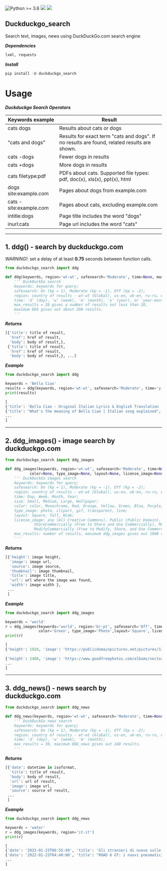 ![Python >= 3.6](https://img.shields.io/badge/python->=3.6-red.svg) [![](https://badgen.net/github/release/deedy5/duckduckgo_search)](https://github.com/deedy5/duckduckgo_search/releases) [![](https://badge.fury.io/py/duckduckgo-search.svg)](https://pypi.org/project/duckduckgo-search) 
## Duckduckgo_search

Search text, images, news using DuckDuckGo.com search engine 

***Dependencies***
```python
lxml, requests
```
***Install***
```python
pip install -U duckduckgo_search
```

# Usage

***Duckduckgo Search Operators***

| Keywords example |	Result|
| ---     | ---   |
| cats dogs |	Results about cats or dogs |
| "cats and dogs" |	Results for exact term "cats and dogs". If no results are found, related results are shown. |
| cats -dogs |	Fewer dogs in results |
| cats +dogs |	More dogs in results |
| cats filetype:pdf |	PDFs about cats. Supported file types: pdf, doc(x), xls(x), ppt(x), html |
| dogs site:example.com  |	Pages about dogs from example.com |
| cats -site:example.com |	Pages about cats, excluding example.com |
| intitle:dogs |	Page title includes the word "dogs" |
| inurl:cats  |	Page url includes the word "cats" |
___
## 1. ddg() - search by duckduckgo.com

*WARNING!*: set a delay of at least **0.75** seconds between function calls.

```python
from duckduckgo_search import ddg

def ddg(keywords, region='wt-wt', safesearch='Moderate', time=None, max_results=28):
    ''' DuckDuckGo search
    keywords: keywords for query;
    safesearch: On (kp = 1), Moderate (kp = -1), Off (kp = -2);
    region: country of results - wt-wt (Global), us-en, uk-en, ru-ru, etc.;
    time: 'd' (day), 'w' (week), 'm' (month), 'y' (year), or 'year-month-date..year-month-date';    
    max_results = 28 gives a number of results not less than 28,   
    maximum DDG gives out about 200 results.
    '''
```
***Returns***
```python
[{'title': title of result,
  'href': href of result,
  'body': body of result,},
 {'title': title of result,
  'href': href of result,
  'body': body of result,}, ...]
```
***Example***
```python
from duckduckgo_search import ddg

keywords = 'Bella Ciao'
results = ddg(keywords, region='wt-wt', safesearch='Moderate', time='y', max_results=28)
print(results)
```
```python
[
{'title': 'Bella Ciao - Original Italian Lyrics & English Translation ...', 'href': 'https://dailyitalianwords.com/bella-ciao-original-italian-lyrics-english-translation/', 'body': 'Bella Ciao - English Meaning (Mondine version) In the morning as soon as I get up oh goodbye beautiful, goodbye beautiful, goodbye beautiful, bye, bye, bye In the morning as soon as I get up I have to go to the paddy fields. And between insects and mosquitoes oh goodbye beautiful, goodbye beautiful, goodbye beautiful, bye, bye, bye'},
{'title': "What's the meaning of Bella Ciao | Italian song explained", 'href': 'https://www.thinkinitalian.com/bella-ciao-meaning/', 'body': "Bella Ciao is probably the most famous Italian folk song. It has been sung anywhere in the world for years, and the TV series Money Heist made it even more popular. But what does it talk about? What's the story behind its lyrics? This is a perfect chance to learn some more Italian with the meaning of Bella Ciao. Italian culture Michele"},
...
]
```
___
## 2. ddg_images() - image search by duckduckgo.com
```python
from duckduckgo_search import ddg_images

def ddg_images(keywords, region='wt-wt', safesearch='Moderate', time=None, size=None,
           color=None, type_image=None, layout=None, license_image=None, max_results=100):
    ''' DuckDuckGo images search
    keywords: keywords for query;
    safesearch: On (kp = 1), Moderate (kp = -1), Off (kp = -2);
    region: country of results - wt-wt (Global), us-en, uk-en, ru-ru, etc.;
    time: Day, Week, Month, Year;
    size: Small, Medium, Large, Wallpaper;
    color: color, Monochrome, Red, Orange, Yellow, Green, Blue, Purple, Pink, Brown, Black, Gray, Teal, White;
    type_image: photo, clipart, gif, transparent, line;
    layout: Square, Tall, Wide;
    license_image: any (All Creative Commons), Public (Public Domain), Share (Free to Share and Use),
             ShareCommercially (Free to Share and Use Commercially), Modify (Free to Modify, Share, and Use),
             ModifyCommercially (Free to Modify, Share, and Use Commercially);
    max_results: number of results, maximum ddg_images gives out 1000 results.
    '''
```
***Returns***
```python
[{'height': image height,
  'image': image url,
  'source': image source,
  'thumbnail': image thumbnail,
  'title': image title,
  'url': url where the image was found,
  'width': image width },  
 ...
 ]
```
***Example***
```python
from duckduckgo_search import ddg_images

keywords = 'world'
r = ddg_images(keywords='world', region='br-pt', safesearch='Off', time='Year', size='Wallpaper', 
               color='Green', type_image='Photo',layout='Square', license_image='Public', max_results=500)
print(r)
```
```python
[
{'height': 1920, 'image': 'https://publicdomainpictures.net/pictures/110000/velka/arid-world.jpg', 'source': 'Bing', 'thumbnail': 'https://tse4.mm.bing.net/th?id=OIP.kCgFTRlCKn04iljW31QvNQHaHa&pid=Api', 'title': 'Arid World Free Stock Photo - Public Domain Pictures', 'url': 'https://www.publicdomainpictures.net/view-image.php?image=108025&picture=arid-world', 'width': 1920},
 
{'height': 2400, 'image': 'https://www.goodfreephotos.com/albums/vector-images/kawaii-earth-vector-clipart.png', 'source': 'Bing', 'thumbnail': 'https://tse4.mm.bing.net/th?id=OIP.Sq1GMsUVFlekkoof_wwx7wHaHa&pid=Api', 'title': 'Kawaii Earth Vector Clipart image - Free stock photo ...', 'url': 'https://www.goodfreephotos.com/public-domain-images/kawaii-earth-vector-clipart.png.php', 'width': 2400},
...
]
```
___
## 3. ddg_news() - news search by duckduckgo.com
```python
from duckduckgo_search import ddg_news

def ddg_news(keywords, region='wt-wt', safesearch='Moderate', time=None, max_results=30):
    ''' DuckDuckGo news search
    keywords: keywords for query;
    safesearch: On (kp = 1), Moderate (kp = -1), Off (kp = -2);
    region: country of results - wt-wt (Global), us-en, uk-en, ru-ru, etc.;
    time: 'd' (day), 'w' (week), 'm' (month);    
    max_results = 30, maximum DDG_news gives out 240 results.
    '''
```
***Returns***
```python
[{'date': datetime in isoformat,
  'title': title of result,
  'body': body of result,
  'url': url of result,
  'image': image url,
  'source': source of result, 
 ...
 ]
```
***Example***
```python
from duckduckgo_search import ddg_news

keywords = 'water'
r = ddg_images(keywords, region='it-it')
print(r)
```
```python
[
{'date': '2022-01-23T06:55:49', 'title': 'Gli stranieri di nuovo sulle vie di Francesco', 'body': 'Assisi, l&#x27;assessore Leggio: &quot;Segnali incoraggianti dalle prenotazioni internazionali per la primavera. Recuperare un mercato azzerato&quot;', 'url': 'https://www.msn.com/it-it/news/italia/gli-stranieri-di-nuovo-sulle-vie-di-francesco/ar-AAT3dMR', 'image': 'https://immagini.quotidiano.net/?url=http%3A%2F%2Fp1014p.quotidiano.net%3A80%2Fpolopoly_fs%2F1.7280413.1642920950%21%2FhttpImage%2Fimage.jpg_gen%2Fderivatives%2Ffullsize%2Fimage.jpg&w=700&h=391&mode=fill&bg=fff', 'source': 'La Nazione on MSN.com'}, 
{'date': '2022-01-23T04:40:00', 'title': "ROAD 6 GT: i nuovi pneumatici Michelin per le moto da Gran Turismo sono gia' un successo", 'body': 'I nuovi pneumatici Michelin sono stati svelati: ecco tutte le informazioni e le differenze rispetto al modello precedente', 'url': 'https://www.tecnoandroid.it/2022/01/23/road-6-gt-i-nuovi-pneumatici-michelin-per-le-moto-da-gran-turismo-sono-gia-un-successo-1022660', 'image': 'https://www.tecnoandroid.it/wp-content/uploads/2022/01/michelin-road-6-gt.jpg', 'source': 'TECNOANDROID'},
...
]
```
